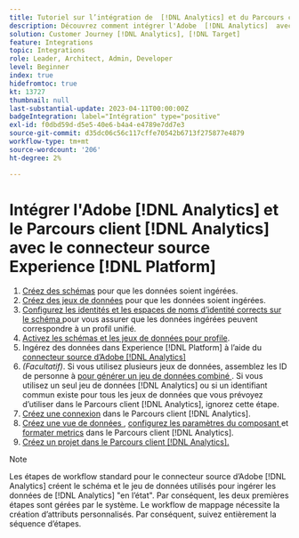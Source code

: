 ```yaml
---
title: Tutoriel sur l’intégration de  [!DNL Analytics] et du Parcours client [!DNL Analytics] avec Experience [!DNL Platform] source connector
description: Découvrez comment intégrer l'Adobe  [!DNL Analytics]  avec le Parcours client [!DNL Analytics] à l'aide du connecteur source Experience [!DNL Platform] .
solution: Customer Journey [!DNL Analytics], [!DNL Target]
feature: Integrations
topic: Integrations
role: Leader, Architect, Admin, Developer
level: Beginner
index: true
hidefromtoc: true
kt: 13727
thumbnail: null
last-substantial-update: 2023-04-11T00:00:00Z
badgeIntegration: label="Intégration" type="positive"
exl-id: f0dbd59d-d5e5-40e6-b4a4-e4789e7dd7e3
source-git-commit: d35dc06c56c117cffe70542b6713f275877e4879
workflow-type: tm+mt
source-wordcount: '206'
ht-degree: 2%

---
```


# Intégrer l&#39;Adobe [!DNL Analytics] et le Parcours client [!DNL Analytics] avec le connecteur source Experience [!DNL Platform]

<ol>
    <li><a href="https://experienceleague.adobe.com/fr?lang=fr#dashboard/learning" _target="_blank" rel="noopener noreferrer">Créez des schémas</a> pour que les données soient ingérées.</li>
    <li><a href="https://experienceleague.adobe.com/docs/platform-learn/tutorials/data-ingestion/create-datasets-and-ingest-data.html?lang=fr" _target="_blank" rel="noopener noreferrer">Créez des jeux de données</a> pour que les données soient ingérées.</a></li>
    <li><a href="https://experienceleague.adobe.com/docs/platform-learn/tutorials/identities/label-ingest-and-verify-identity-data.html?lang=fr" _target="_blank" rel="noopener noreferrer"> Configurez les identités et les espaces de noms d’identité corrects sur le schéma </a> pour vous assurer que les données ingérées peuvent correspondre à un profil unifié.</li> 
    <li><a href="https://experienceleague.adobe.com/docs/platform-learn/tutorials/profiles/bring-data-into-the-real-time-customer-profile.html?lang=fr" _target="_blank" rel="noopener noreferrer">Activez les schémas et les jeux de données pour profile</a>.</li>
    <li>Ingérez des données dans Experience [!DNL Platform] à l’aide du <a href="https://experienceleague.adobe.com/docs/platform-learn/tutorials/sources/ingest-data-from-adobe-analytics.html?lang=fr" _target="_blank" rel="noopener noreferrer">connecteur source d’Adobe [!DNL Analytics]</a></li>
    <li><i>(Facultatif)</i>. Si vous utilisez plusieurs jeux de données, assemblez les ID de personne à <a href="https://experienceleague.adobe.com/docs/analytics-platform/using/cja-connections/combined-dataset.html?lang=fr" _target="_blank" rel="noopener noreferrer">pour générer un jeu de données combiné </a>. Si vous utilisez un seul jeu de données [!DNL Analytics] ou si un identifiant commun existe pour tous les jeux de données que vous prévoyez d’utiliser dans le Parcours client [!DNL Analytics], ignorez cette étape.</li>
    <li><a href="https://experienceleague.adobe.com/docs/customer-journey-analytics-learn/tutorials/connections/connecting-customer-journey-analytics-to-data-sources-in-platform.html?lang=fr" _target="_blank" rel="noopener noreferrer">Créez une connexion</a> dans le Parcours client [!DNL Analytics].</li>
    <li><a href="https://experienceleague.adobe.com/docs/customer-journey-analytics-learn/tutorials/data-views/basic-configuration-for-data-views.html?lang=fr" _target="_blank" rel="noopener noreferrer"> Créez une vue de données </a>, <a href="https://experienceleague.adobe.com/docs/customer-journey-analytics-learn/tutorials/data-views/configuring-component-settings-in-data-views.html?lang=fr" _target="_blank" rel="noopener noreferrer"> configurez les paramètres du composant </a> et <a href="https://experienceleague.adobe.com/docs/customer-journey-analytics-learn/tutorials/data-views/formatting-metrics-in-data-views.html?lang=fr" _target="_blank" rel="noopener noreferrer">formater metrics</a> dans le Parcours client [!DNL Analytics].
    <li><a href="https://experienceleague.adobe.com/docs/customer-journey-analytics-learn/tutorials/analysis-workspace/workspace-projects/build-a-new-project.html?lang=fr" _target="_blank" rel="noopener noreferrer">Créez un projet dans le Parcours client [!DNL Analytics].</a></li>
</ol>

>[!NOTE]
>
>Les étapes de workflow standard pour le connecteur source d’Adobe [!DNL Analytics] créent le schéma et le jeu de données utilisés pour ingérer les données de [!DNL Analytics] &quot;en l’état&quot;. Par conséquent, les deux premières étapes sont gérées par le système. Le workflow de mappage nécessite la création d’attributs personnalisés. Par conséquent, suivez entièrement la séquence d’étapes.
